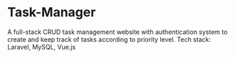 # Task-Manager
A full-stack CRUD task management website with authentication system to create and keep track of tasks according to priority level.
Tech stack: Laravel, MySQL, Vue.js


